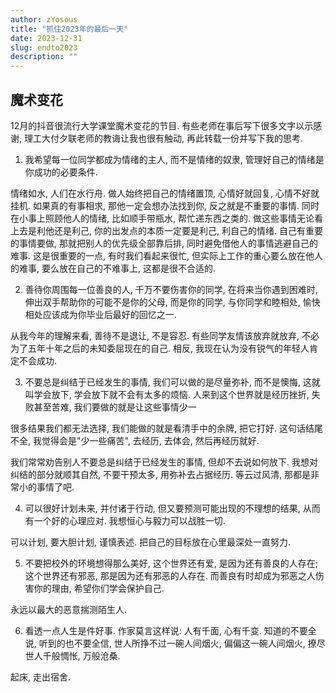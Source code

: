 ```yaml
---
author: zYosous
title: "抓住2023年的最后一天"
date: 2023-12-31
slug: endto2023
description: ""
---
```


## 魔术变花

12月的抖音很流行大学课堂魔术变花的节目. 有些老师在事后写下很多文字以示感谢, 理工大付夕联老师的教诲让我也很有触动, 再此转载一份并写下我的思考.

1. 我希望每一位同学都成为情绪的主人, 而不是情绪的奴隶, 管理好自己的情绪是你成功的必要条件.

情绪如水, 人们在水行舟. 做人始终把自己的情绪置顶, 心情好就回复, 心情不好就挂机. 如果真的有事相求, 那他一定会想办法找到你, 反之就是不重要的事情. 同时在小事上照顾他人的情绪, 比如顺手带瓶水, 帮忙递东西之类的. 做这些事情无论看上去是利他还是利己, 你的出发点的本质一定要是利己, 利自己的情绪. 自己有重要的事情要做, 那就把别人的优先级全部靠后排, 同时避免借他人的事情逃避自己的难事. 这是很重要的一点, 有时我们看起来很忙, 但实际上工作的重心要么放在他人的难事, 要么放在自己的不难事上, 这都是很不合适的.

2. 善待你周围每一位善良的人, 千万不要伤害你的同学, 在将来当你遇到困难时, 伸出双手帮助你的可能不是你的父母, 而是你的同学, 与你同学和睦相处, 愉快相处应该成为你毕业后最好的回忆之一.

从我今年的理解来看, 善待不是退让, 不是容忍. 有些同学友情该放弃就放弃, 不必为了五年十年之后的未知委屈现在的自己. 相反, 我现在认为没有锐气的年轻人肯定不会成功. 

3. 不要总是纠结于已经发生的事情, 我们可以做的是尽量弥补, 而不是懊悔, 这就叫学会放下, 学会放下就不会有太多的烦恼. 人来到这个世界就是经历挫折, 失败甚至苦难, 我们要做的就是让这些事情少一

很多结果我们都无法选择, 我们能做的就是看清手中的余牌, 把它打好. 这句话结尾不全, 我觉得会是"少一些痛苦", 去经历, 去体会, 然后再经历就好.

我们常常劝告别人不要总是纠结于已经发生的事情, 但却不去说如何放下. 我想对纠结的部分就顺其自然, 不要干预太多, 用弥补去占据经历. 等云过风清, 那都是非常小的事情了吧.

4. 可以很好计划未来, 并付诸于行动, 但又要预测可能出现的不理想的结果, 从而有一个好的心理应对. 我想恒心与毅力可以战胜一切.

可以计划, 要大胆计划, 谨慎表述. 把自己的目标放在心里最深处一直努力.

5. 不要把校外的环境想得那么美好, 这个世界还有爱, 是因为还有善良的人存在; 这个世界还有邪恶, 那是因为还有邪恶的人存在. 而善良有时却成为邪恶之人伤害你的理由, 希望你们学会保护自己.

永远以最大的恶意揣测陌生人.

6. 看透一点人生是件好事. 作家莫言这样说: 人有千面, 心有千变. 知道的不要全说, 听到的也不要全信, 世人所挣不过一碗人间烟火, 偏偏这一碗人间烟火, 撩尽世人千般惆怅, 万般沧桑.

起床, 走出宿舍.
